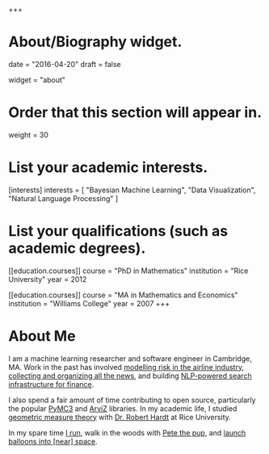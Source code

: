 +++
# About/Biography widget.

date = "2016-04-20"
draft = false

widget = "about"

# Order that this section will appear in.
weight = 30

# List your academic interests.
[interests]
  interests = [
    "Bayesian Machine Learning",
    "Data Visualization",
    "Natural Language Processing"
  ]

# List your qualifications (such as academic degrees).
[[education.courses]]
  course = "PhD in Mathematics"
  institution = "Rice University"
  year = 2012

[[education.courses]]
  course = "MA in Mathematics and Economics"
  institution = "Williams College"
  year = 2007
+++

# About Me

I am a machine learning researcher and software engineer in Cambridge, MA. Work in the past has involved [modelling risk in the airline industry](https://getfreebird.com), [collecting and organizing all the news](https://mediacloud.org/), and building [NLP-powered search infrastructure for finance](https://www.kensho.com).

I also spend a fair amount of time contributing to open source, particularly the popular [PyMC3](https://docs.pymc.io/) and [ArviZ](https://arviz-devs.github.io/arviz) libraries. In my academic life, I studied [geometric measure theory](https://en.wikipedia.org/wiki/Geometric_measure_theory) with [Dr. Robert Hardt](https://math.rice.edu/~hardt/) at Rice University.

In my spare time [I run](https://www.strava.com/athletes/1254248), walk in the woods with [Pete the pup](https://i.giphy.com/wCY3Zy36OHpwk.gif), and [launch balloons into [near] space](https://giant.gfycat.com/TenseSkinnyIndianrhinoceros.gif).
